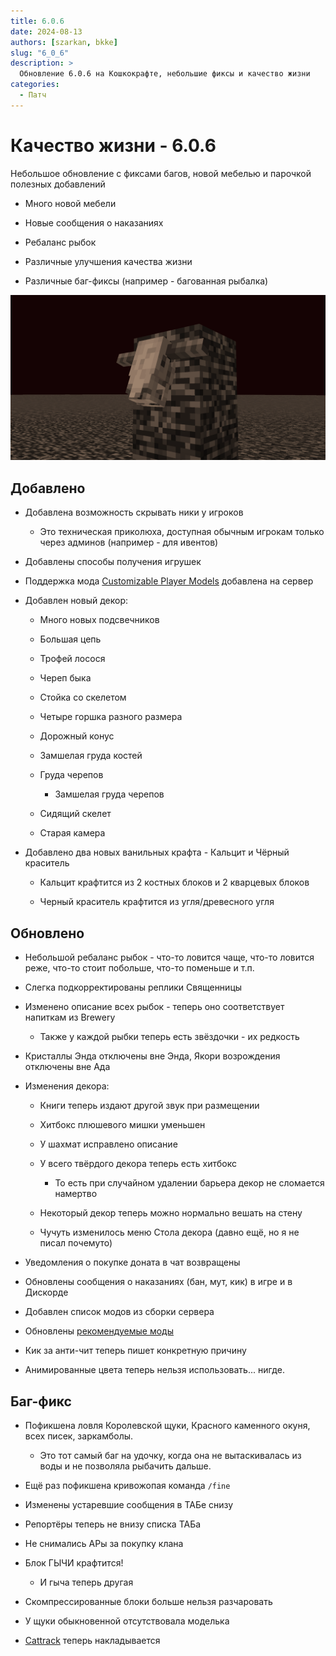 ```yaml
---
title: 6.0.6
date: 2024-08-13
authors: [szarkan, bkke]
slug: "6_0_6"
description: >
  Обновление 6.0.6 на Кошкокрафте, небольшие фиксы и качество жизни
categories:
  - Патч
---
```


# Качество жизни - 6.0.6

Небольшое обновление с фиксами багов, новой мебелью и парочкой полезных добавлений

- Много новой мебели

- Новые сообщения о наказаниях

- Ребаланс рыбок

- Различные улучшения качества жизни

- Различные баг-фиксы (например - багованная рыбалка)

![Обложка обновления 6.0.6](/assets/updates/6_0_6/preview.png)

<!-- more -->

## Добавлено

- Добавлена возможность скрывать ники у игроков

    - Это техническая приколюха, доступная обычным игрокам только через админов (например - для ивентов)

- Добавлены способы получения игрушек

- Поддержка мода [Customizable Player Models](https://modrinth.com/plugin/custom-player-models) добавлена на сервер

- Добавлен новый декор:

    - Много новых подсвечников

    - Большая цепь

    - Трофей лосося

    - Череп быка

    - Стойка со скелетом

    - Четыре горшка разного размера

    - Дорожный конус

    - Замшелая груда костей

    - Груда черепов

        - Замшелая груда черепов

    - Сидящий скелет

    - Старая камера

- Добавлено два новых ванильных крафта - Кальцит и Чёрный краситель

    - Кальцит крафтится из 2 костных блоков и 2 кварцевых блоков

    - Черный краситель крафтится из угля/древесного угля

## Обновлено 

- Небольшой ребаланс рыбок - что-то ловится чаще, что-то ловится реже, что-то стоит побольше, что-то поменьше и т.п.

- Слегка подкорректированы реплики Священницы

- Изменено описание всех рыбок - теперь оно соответствует напиткам из Brewery

    - Также у каждой рыбки теперь есть звёздочки - их редкость

- Кристаллы Энда отключены вне Энда, Якори возрождения отключены вне Ада

- Изменения декора:

    - Книги теперь издают другой звук при размещении

    - Хитбокс плюшевого мишки уменьшен

    - У шахмат исправлено описание

    - У всего твёрдого декора теперь есть хитбокс

        - То есть при случайном удалении барьера декор не сломается намертво

    - Некоторый декор теперь можно нормально вешать на стену

    - Чучуть изменилось меню Стола декора (давно ещё, но я не писал почемуто)

- Уведомления о покупке доната в чат возвращены

- Обновлены сообщения о наказаниях (бан, мут, кик) в игре и в Дискорде

- Добавлен список модов из сборки сервера

- Обновлены [рекомендуемые моды](../../info/mods/cool_mods.md)

- Кик за анти-чит теперь пишет конкретную причину

- Анимированные цвета теперь нельзя использовать... нигде.

## Баг-фикс

- Пофикшена ловля Королевской щуки, Красного каменного окуня, всех писек, заркамболы.

    - Это тот самый баг на удочку, когда она не вытаскивалась из воды и не позволяла рыбачить дальше.

- Ещё раз пофикшена кривожопая команда `/fine`

- Изменены устаревшие сообщения в ТАБе снизу

- Репортёры теперь не внизу списка ТАБа

- Не снимались АРы за покупку клана

- Блок ГЫЧИ крафтится!

    - И гыча теперь другая

- Скомпрессированные блоки больше нельзя разчаровать

- У щуки обыкновенной отсутствовала моделька


- [Cattrack](../../items/clickable/cattrack.md) теперь накладывается